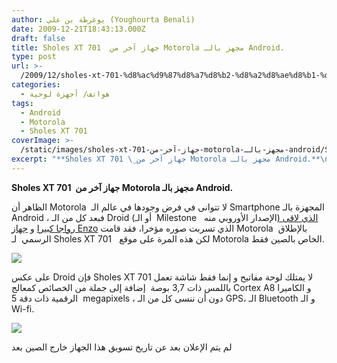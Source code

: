 ```yaml
---
author: يوغرطة بن علي (Youghourta Benali)
date: 2009-12-21T18:43:13.000Z
draft: false
title: Sholes XT 701  جهاز آخر من Motorola مجهز بالـ Android.
type: post
url: >-
  /2009/12/sholes-xt-701-%d8%ac%d9%87%d8%a7%d8%b2-%d8%a2%d8%ae%d8%b1-%d9%85%d9%86-motorola-%d9%85%d8%ac%d9%87%d8%b2-%d8%a8%d8%a7%d9%84%d9%80-android/
categories:
  - هواتف/ أجهزة لوحية
tags:
  - Android
  - Motorola
  - Sholes XT 701
coverImage: >-
  /static/images/sholes-xt-701-جهاز-آخر-من-motorola-مجهز-بالـ-android/Sholes-XT-701_1.png
excerpt: "**Sholes XT 701 \_جهاز آخر من Motorola مجهز بالـ Android.**\n\nالظاهر أن Motorola \_لا تتوانى في فرض وجودها في عالم الـ Smartphone المجهزة بالـ Android ، فبعد كل من الـ Droid (أو الـ\_ Milestone \_\_الإصدار الأوروبي منه[)\_الذي لاقى رواجا كبيرا](../../../../../2009/11/motorola-%d8%aa%d8%a8%d9%8a%d8%b9-%d8%a3%d9%83%d8%ab%d8%b1-%d9%85%d9%86-%d8%b1%d8%a8%d8%b9-%d9%85%d9%84%d9%8a%d9%88%d9%86-%d8%ac%d9%87%d8%a7%d8%b2-droid-%d8%a7%d9%84%d9%85%d8%ac%d9%87%d8%b2-%d8%a8/) و"
---
```

**Sholes XT 701  جهاز آخر من Motorola مجهز بالـ Android.**

الظاهر أن Motorola  لا تتوانى في فرض وجودها في عالم الـ Smartphone المجهزة بالـ Android ، فبعد كل من الـ Droid (أو الـ  Milestone   الإصدار الأوروبي منه[) الذي لاقى رواجا كبيرا](../../../../../2009/11/motorola-%d8%aa%d8%a8%d9%8a%d8%b9-%d8%a3%d9%83%d8%ab%d8%b1-%d9%85%d9%86-%d8%b1%d8%a8%d8%b9-%d9%85%d9%84%d9%8a%d9%88%d9%86-%d8%ac%d9%87%d8%a7%d8%b2-droid-%d8%a7%d9%84%d9%85%d8%ac%d9%87%d8%b2-%d8%a8/) و [جهاز Enzo](../../../../../2009/12/motorola-%d8%aa%d8%ad%d8%b6%d8%b1-enzo-%d8%ab%d8%a7%d9%86%d9%8a-%d8%ac%d9%87%d8%a7%d8%b2-%d9%84%d9%87%d8%a7-%d9%85%d8%ac%d9%87%d8%b2-%d8%a8%d9%86%d8%b8%d8%a7%d9%85-android/) الذي تسربت صوره مؤخرا، فقد قامت Motorola  بالإطلاق الرسمي  لـ Sholes XT 701   لكن هذه المرة على موقع Motorola الخاص بالصين فقط.

![](/static/images/sholes-xt-701-جهاز-آخر-من-motorola-مجهز-بالـ-android/Sholes-XT-701\_1.png)

على عكس Droid فإن Sholes XT 701 لا يمتلك لوحة مفاتيح و إنما فقط شاشة تعمل باللمس ذات 3,7 بوصة  إضافة إلى جملة من الخصائص كمعالج Cortex A8 و الكاميرا الرقمية ذات دقة 5  megapixels ، دون أن ننسى كل من الـ GPS، الـ Bluetooth و الـ Wi-fi.

![](/static/images/sholes-xt-701-جهاز-آخر-من-motorola-مجهز-بالـ-android/Sholes-XT-701\_2.png)

لم يتم الإعلان بعد عن تاريخ تسويق هذا الجهاز خارج الصين بعد
